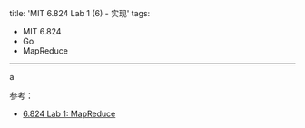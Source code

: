 title: 'MIT 6.824 Lab 1 (6) - 实现'
tags:
- MIT 6.824
- Go
- MapReduce
---

a

参考：

* [6.824 Lab 1: MapReduce](https://pdos.csail.mit.edu/6.824/labs/lab-mr.html)